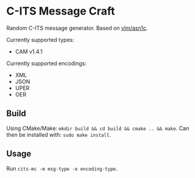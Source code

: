 # C-ITS Message Craft
Random C-ITS message generator.
Based on [vlm/asn1c](https://github.com/vlm/asn1c).

Currently supported types:
- CAM v1.4.1

Currently supported encodings:
- XML
- JSON
- UPER
- OER

## Build
Using CMake/Make: `mkdir build && cd build && cmake .. && make`. Can then be installed with: `sudo make install`.

## Usage
Run `cits-mc -m msg-type -e encoding-type`.
